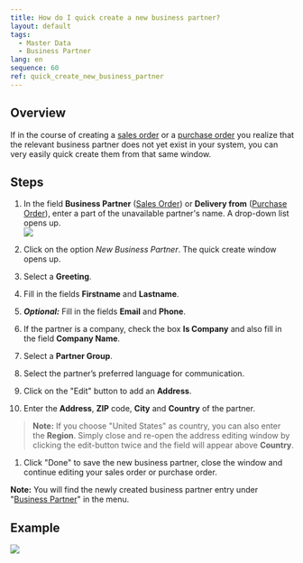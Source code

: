 ```yaml
---
title: How do I quick create a new business partner?
layout: default
tags:
  - Master Data
  - Business Partner
lang: en
sequence: 60
ref: quick_create_new_business_partner
---
```


## Overview
If in the course of creating a [sales order](SalesOrder_recording) or a [purchase order](CreatePurchaseOrder) you realize that the relevant business partner does not yet exist in your system, you can very easily quick create them from that same window.

## Steps
1. In the field **Business Partner** ([Sales Order](SalesOrder_recording)) or **Delivery from** ([Purchase Order](CreatePurchaseOrder)), enter a part of the unavailable partner's name. A drop-down list opens up.<br>
![](assets/New_Businesspartner_quickcreate.png)

1. Click on the option *New Business Partner*. The quick create window opens up.
1. Select a **Greeting**.
1. Fill in the fields **Firstname** and **Lastname**.
1. ***Optional:*** Fill in the fields **Email** and **Phone**.
1. If the partner is a company, check the box **Is Company** and also fill in the field **Company Name**.
1. Select a **Partner Group**.
1. Select the partner’s preferred language for communication.
1. Click on the "Edit" button to add an **Address**.
1. Enter the **Address**, **ZIP** code, **City** and **Country** of the partner.
 >**Note:** If you choose "United States" as country, you can also enter the **Region**. Simply close and re-open the address editing window by clicking the edit-button twice and the field will appear above **Country**.

1. Click "Done" to save the new business partner, close the window and continue editing your sales order or purchase order.

**Note:** You will find the newly created business partner entry under "[Business Partner](Menu)" in the menu.

## Example
![](assets/Quick_create_new_business_partner.gif)
